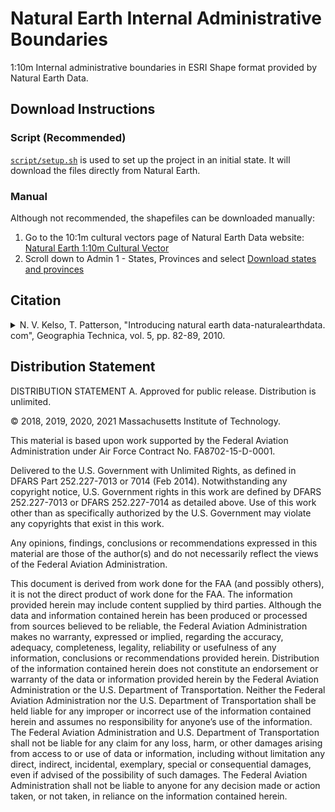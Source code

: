 # Natural Earth Internal Administrative Boundaries

1:10m Internal administrative boundaries in ESRI Shape format provided by Natural Earth Data.

## Download Instructions

### Script (Recommended)

[`script/setup.sh`](../../script/setup.sh) is used to set up the project in an initial state. It will download the files directly from Natural Earth.

### Manual

Although not recommended, the shapefiles can be downloaded manually:

1. Go to the 10:1m cultural vectors page of Natural Earth Data website: [Natural Earth 1:10m Cultural Vector](https://www.naturalearthdata.com/downloads/10m-cultural-vectors/)
2. Scroll down to Admin 1 - States, Provinces and select [Download states and provinces](https://www.naturalearthdata.com/http//www.naturalearthdata.com/download/10m/cultural/ne_10m_admin_1_states_provinces.zip)

## Citation

<details> <summary>N. V. Kelso, T. Patterson, "Introducing natural earth data-naturalearthdata. com", Geographia Technica, vol. 5, pp. 82-89, 2010.</summary>
<p>

```tex
@article{kelsoIntroducing2010,
  title={Introducing natural earth data-naturalearthdata.com},
  author={Kelso, Nathaniel Vaughn and Patterson, Tom},
  journal={Geographia Technica},
  volume={5},
  pages={82--89},
  year={2010}
}
```
</p>
</details>

## Distribution Statement

DISTRIBUTION STATEMENT A. Approved for public release. Distribution is unlimited.

© 2018, 2019, 2020, 2021 Massachusetts Institute of Technology.

This material is based upon work supported by the Federal Aviation Administration under Air Force Contract No. FA8702-15-D-0001.

Delivered to the U.S. Government with Unlimited Rights, as defined in DFARS Part 252.227-7013 or 7014 (Feb 2014). Notwithstanding any copyright notice, U.S. Government rights in this work are defined by DFARS 252.227-7013 or DFARS 252.227-7014 as detailed above. Use of this work other than as specifically authorized by the U.S. Government may violate any copyrights that exist in this work.

Any opinions, findings, conclusions or recommendations expressed in this material are those of the author(s) and do not necessarily reflect the views of the Federal Aviation Administration.

This document is derived from work done for the FAA (and possibly others), it is not the direct product of work done for the FAA. The information provided herein may include content supplied by third parties.  Although the data and information contained herein has been produced or processed from sources believed to be reliable, the Federal Aviation Administration makes no warranty, expressed or implied, regarding the accuracy, adequacy, completeness, legality, reliability or usefulness of any information, conclusions or recommendations provided herein. Distribution of the information contained herein does not constitute an endorsement or warranty of the data or information provided herein by the Federal Aviation Administration or the U.S. Department of Transportation.  Neither the Federal Aviation Administration nor the U.S. Department of Transportation shall be held liable for any improper or incorrect use of the information contained herein and assumes no responsibility for anyone’s use of the information. The Federal Aviation Administration and U.S. Department of Transportation shall not be liable for any claim for any loss, harm, or other damages arising from access to or use of data or information, including without limitation any direct, indirect, incidental, exemplary, special or consequential damages, even if advised of the possibility of such damages. The Federal Aviation Administration shall not be liable to anyone for any decision made or action taken, or not taken, in reliance on the information contained herein.
